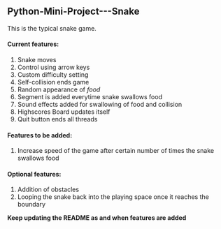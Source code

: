 ## Python-Mini-Project---Snake  

  This is the typical snake game.  
  
#### Current features:  
  1. Snake moves  
  2. Control using arrow keys  
  3. Custom difficulty setting
  4. Self-collision ends game
  5. Random appearance of _food_
  6. Segment is added everytime snake swallows food
  7. Sound effects added for swallowing of food and collision
  8. Highscores Board updates itself
  9. Quit button ends all threads
  
#### Features to be added:  
  1. Increase speed of the game after certain number of times the snake swallows food   
  
  
#### Optional features:  
  1. Addition of obstacles  
  2. Looping the snake back into the playing space once it reaches the boundary  
  
  **Keep updating the README as and when features are added**
